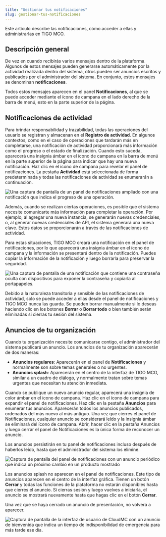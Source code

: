 ```yaml
---
title: "Gestionar tus notificaciones"
slug: gestionar-tus-notificaciones
---
```


Este artículo describe las notificaciones, cómo acceder a ellas y administrarlas en TIGO MCO.

## Descripción general

De vez en cuando recibirás varios mensajes dentro de la plataforma. Algunos de estos mensajes pueden generarse automáticamente por la actividad realizada dentro del sistema, otros pueden ser anuncios escritos y publicados por el administrador del sistema. En conjunto, estos mensajes se denominan **notificaciones**.

Todos estos mensajes aparecen en el panel **Notificaciones**, al que se puede acceder mediante el ícono de campana en el lado derecho de la barra de menú, esto en la parte superior de la página.

## Notificaciones de actividad

Para brindar responsabilidad y trazabilidad, todas las operaciones del usuario se registran y almacenan en el **Registro de actividad**. En algunos contextos, como en el caso de operaciones que tardarán más en completarse, una notificación de actividad proporcionará más información como el progreso o el estado de finalización. Cuando esto suceda, aparecerá una insignia ámbar en el ícono de campana en la barra de menú en la parte superior de la página para indicar que hay una nueva notificación. Haz clic en el icono de campana para revelar el panel de notificaciones. La pestaña **Actividad** está seleccionada de forma predeterminada y todas las notificaciones de actividad se enumerarán a continuación.

![Una captura de pantalla de un panel de notificaciones ampliado con una notificación que indica el progreso de una operación.](/assets/announcements-notificationpanel-es.png)

Además, cuando se realizan ciertas operaciones, es posible que el sistema necesite comunicarte más información para completar la operación. Por ejemplo, al agregar una nueva instancia, se generarán nuevas credenciales, o, al generar nuevas credenciales de API, el sistema generará una nueva clave. Estos datos se proporcionarán a través de las notificaciones de actividad.

Para estas situaciones, TIGO MCO creará una notificación en el panel de notificaciones, por lo que aparecerá una insignia ámbar en el ícono de campana y la información se presentará dentro de la notificación. Puedes copiar la información de la notificación y luego borrarla para preservar la seguridad.

![Una captura de pantalla de una notificación que contiene una contraseña oculta con dispositivos para exponer la contraseña y copiarla al portapapeles.](/assets/announcements-credentials-es.png)

Debido a la naturaleza transitoria y sensible de las notificaciones de actividad, solo se puede acceder a ellas desde el panel de notificaciones y TIGO MCO nunca las guarda. Se pueden borrar manualmente si lo deseas haciendo clic en los botones **Borrar** o **Borrar todo** o bien también serán eliminadas si cierras tu sesión del sistema.

## Anuncios de tu organización

Cuando tu organización necesite comunicarse contigo, el administrador del sistema publicará un anuncio. Los anuncios de tu organización aparecerán de dos maneras:

- **Anuncios regulares**: Aparecerán en el panel de **Notificaciones** y normalmente son sobre temas generales o no urgentes.
- **Anuncios splash**: Aparecerán en el centro de la interfaz de TIGO MCO, similar a un cuadro de diálogo, y normalmente tratan sobre temas urgentes que necesitan tu atención inmediata.

Cuando se publique un nuevo anuncio regular, aparecerá una insignia de color ámbar en el ícono de campana. Haz clic en el ícono de campana para expandir el panel de notificaciones. Haz clic en la pestaña **Anuncios** para enumerar tus anuncios. Aparecerán todos los anuncios publicados, ordenados del más nuevo al más antiguo. Una vez que cierres el panel de Notificaciones, cualquier anuncio se considerará leído y la insignia ámbar se eliminará del ícono de campana. Abrir, hacer clic en la pestaña Anuncios y luego cerrar el panel de Notificaciones es la única forma de reconocer un anuncio.

Los anuncios persistirán en tu panel de notificaciones incluso después de haberlos leído, hasta que el administrador del sistema los elimine.

![Captura de pantalla del panel de notificaciones con un anuncio periódico que indica un próximo cambio en un producto mostrado](/assets/announcements-regular-es.png)

Los anuncios splash no aparecen en el panel de notificaciones. Este tipo de anuncios aparecen en el centro de la interfaz gráfica. Tienen un botón **Cerrar** y todas las funciones de la plataforma no estarán disponibles hasta que cierres el anuncio. Si cierras sesión y luego vuelves a iniciarla, el anuncio se mostrará nuevamente hasta que hagas clic en el botón **Cerrar**.

Una vez que se haya cerrado un anuncio de presentación, no volverá a aparecer.

![Captura de pantalla de la interfaz de usuario de CloudMC con un anuncio de bienvenida que indica un tiempo de indisponibilidad de emergencia para más tarde ese día.](/assets/announcements-splash-es.png)
